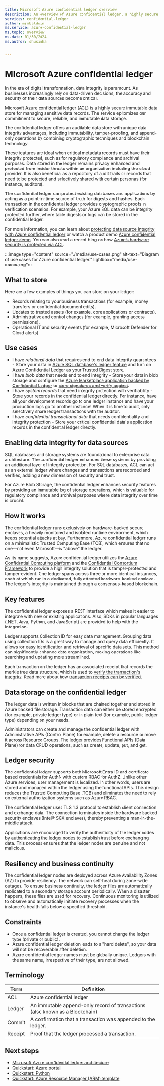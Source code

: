 ```yaml
---
title: Microsoft Azure confidential ledger overview
description: An overview of Azure confidential ledger, a highly secure service for managing sensitive data records with traceability, auditability, and integrity
services: confidential-ledger
author: msmbaldwin
ms.service: azure-confidential-ledger
ms.topic: overview
ms.date: 01/30/2024
ms.author: shusinha


---
```

# Microsoft Azure confidential ledger

In the era of digital transformation, data integrity is paramount. As businesses increasingly rely on data-driven decisions, the accuracy and security of their data sources become critical.

Microsoft Azure confidential ledger (ACL) is a highly secure immutable data store for managing sensitive data records. The service epitomizes our commitment to secure, reliable, and immutable data storage. 

The confidential ledger offers an auditable data store with unique data integrity advantages, including immutability, tamper-proofing, and append-only operations by combining cryptographic techniques and blockchain technology. 

These features are ideal when critical metadata records must have their integrity protected, such as for regulatory compliance and archival purposes. Data stored in the ledger remains privacy enhanced and protected from insider threats within an organization including the cloud provider. It is also beneficial as a repository of audit trails or records that need to be protected and selectively shared with certain personas (for instance, auditors).

The confidential ledger can protect existing databases and applications by acting as a point-in-time source of truth for digests and hashes. Each transaction in the confidential ledger provides cryptographic proofs in verification scenarios. For example, your Azure SQL data can be integrity protected further, where table digests or logs can be stored in the confidential ledger.

For more information, you can learn about [protecting data source integrity with Azure confidential ledger](https://www.youtube.com/watch?v=lJSn46id-64) or watch a product demo [Azure confidential ledger demo](https://www.youtube.com/watch?v=Cg0-5moftP0). You can also read a recent blog on how [Azure’s hardware security is protected via ACL](https://azure.microsoft.com/blog/microsoft-azure-confidential-ledger-enhancing-customer-trust-in-azures-hardware-supply-chain/).

:::image type="content" source="./media/use-cases.png" alt-text="Diagram of use cases for Azure confidential ledger." lightbox="media/use-cases.png":::

## What to store

Here are a few examples of things you can store on your ledger:

- Records relating to your business transactions (for example, money transfers or confidential document edits).
- Updates to trusted assets (for example, core applications or contracts).
- Administrative and control changes (for example, granting access permissions).
- Operational IT and security events (for example, Microsoft Defender for Cloud alerts)

## Use cases

- I have *relational data* that requires end to end data integrity guarantees - Store your data in [Azure SQL database's ledger feature](/sql/relational-databases/security/ledger/ledger-overview) and turn on Azure Confidential Ledger as your Trusted Digest store.
- I have *blob data* that needs end to end integrity - Store your data in blob storage and configure the [Azure Marketplace application backed by Confidential Ledger](https://azuremarketplace.microsoft.com/marketplace/apps/azureconfidentialledger.acl-blob-storage?tab=Overview) to [store signatures and verify against](/azure/confidential-ledger/create-blob-managed-app?tabs=azure-portal).
- I have *system records* that need integrity protection with verifiability - Store your records in the confidential ledger directly. For instance, have all your development records go to one ledger instance and have your production logs go to another instance! When it is time to audit, only selectively share ledger transactions with the auditor.
- I have *confidential transactional data* that needs confidentiality and integrity protection - Store your critical confidential data's application records in the confidential ledger directly.

## Enabling data integrity for data sources
SQL databases and storage systems are foundational to enterprise data architecture. The confidential ledger enhances these systems by providing an additional layer of integrity protection. For SQL databases, ACL can act as an external ledger where changes and transactions are recorded and verified, adding a new dimension of security and trust.

For Azure Blob Storage, the confidential ledger enhances security features by providing an immutable log of storage operations, which is valuable for regulatory compliance and archival purposes where data integrity over time is crucial.

## How it works

The confidential ledger runs exclusively on hardware-backed secure enclaves, a heavily monitored and isolated runtime environment, which keeps potential attacks at bay. Furthermore, Azure confidential ledger runs on a minimalistic Trusted Computing Base (TCB), which ensures that no one⁠—not even Microsoft⁠—is "above" the ledger.

As its name suggests, Azure confidential ledger utilizes the [Azure Confidential Computing platform](/azure/confidential-computing) and the [Confidential Consortium Framework](https://www.microsoft.com/research/project/confidential-consortium-framework) to provide a high integrity solution that is tamper-protected and tamper-evident. One ledger spans across three or more identical instances, each of which run in a dedicated, fully attested hardware-backed enclave. The ledger's integrity is maintained through a consensus-based blockchain.

## Key features

The confidential ledger exposes a REST interface which makes it easier to integrate with new or existing applications. Also, SDKs in popular languages (.NET, Java, Python, and JavaScript) are provided to help with the integration.

Ledger supports Collection ID for easy data management. Grouping data using collection IDs is a great way to manage and query data efficiently. It allows for easy identification and retrieval of specific data sets. This method can significantly enhance data organization, making operations like searching and updating more streamlined.

Each transaction on the ledger has an associated receipt that records the merkle tree data structure, which is used to [verify the transaction's integrity](/azure/confidential-ledger/verify-write-transaction-receipts). Read more about how [transaction receipts can be verified](/azure/confidential-ledger/write-transaction-receipts).

## Data storage on the confidential ledger

The ledger data is written in blocks that are chained together and stored in Azure backed file storage. Transaction data can either be stored encrypted (for example, private ledger type) or in plain text (for example, public ledger type) depending on your needs.

Administrators can create and manage the confidential ledger with Administrative APIs (Control Plane) for example, delete a resource or move it across Resource Groups. The ledger provides Functional APIs (Data Plane) for data CRUD operations, such as create, update, put, and get. 

## Ledger security

The confidential ledger supports both Microsoft Entra ID and certificate-based credentials for AuthN with custom RBAC for AuthZ. Unlike other Azure services, user management is localized. In other words, users are stored and managed within the ledger using the functional APIs. This design reduces the Trusted Computing Base (TCB) and eliminates the need to rely on external authorization systems such as Azure RBAC.

The confidential ledger uses TLS 1.3 protocol to establish client connection and exchange data. The connection terminates inside the hardware backed security enclaves (Intel® SGX enclaves), thereby preventing a man-in-the-middle attack.

Applications are encouraged to verify the authenticity of the ledger nodes by [authenticating the ledger nodes](/azure/confidential-ledger/authenticate-ledger-nodes) to establish trust before exchanging data. This process ensures that the ledger nodes are genuine and not malicious.

## Resiliency and business continuity 

The confidential ledger nodes are deployed across Azure Availability Zones (AZ) to provide resiliency. The network can self-heal during zone-wide outages. To ensure business continuity, the ledger files are automatically replicated to a secondary storage account periodically. When a disaster happens, these files are used for recovery. Continuous monitoring is utilized to observe and automatically initiate recovery processes when the instance's health falls below a specified threshold.

## Constraints

- Once a confidential ledger is created, you cannot change the ledger type (private or public).
- Azure confidential ledger deletion leads to a "hard delete", so your data will not be recoverable after deletion.
- Azure confidential ledger names must be globally unique. Ledgers with the same name, irrespective of their type, are not allowed.

## Terminology

| Term | Definition |
|--|--|
| ACL | Azure confidential ledger |
| Ledger | An immutable append-only record of transactions (also known as a Blockchain) |
| Commit | A confirmation that a transaction was appended to the ledger. |
| Receipt | Proof that the ledger processed a transaction. |

## Next steps

- [Microsoft Azure confidential ledger architecture](architecture.md)
- [Quickstart: Azure portal](quickstart-portal.md)
- [Quickstart: Python](quickstart-python.md)
- [Quickstart: Azure Resource Manager (ARM) template](quickstart-template.md)
